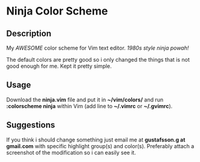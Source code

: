 Ninja Color Scheme
==================

Description
-----------
My *AWESOME* color scheme for Vim text editor. *1980s style ninja powah!*

The default colors are pretty good so i only changed the things that is not
good enough for me. Kept it pretty simple.


Usage
------------
Download the **ninja.vim** file and put it in **~/vim/colors/** and run
**:colorscheme ninja** within Vim (add line to **~/.vimrc** or **~/.gvimrc**).


Suggestions
-----------
If you think i should change something just email me at
**gustafsson.g at gmail.com** with specific highlight group(s) and color(s).
Preferably attach a screenshot of the modification so i can easily see it.

